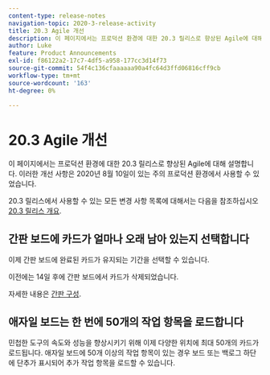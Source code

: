 ```yaml
---
content-type: release-notes
navigation-topic: 2020-3-release-activity
title: 20.3 Agile 개선
description: 이 페이지에서는 프로덕션 환경에 대한 20.3 릴리스로 향상된 Agile에 대해 설명합니다. 이러한 개선 사항은 2020년 8월 10일이 있는 주의 프로덕션 환경에서 사용할 수 있었습니다.
author: Luke
feature: Product Announcements
exl-id: f86122a2-17c7-4df5-a958-177cc3d14f73
source-git-commit: 54f4c136cfaaaaaa90a4fc64d3ffd06816cff9cb
workflow-type: tm+mt
source-wordcount: '163'
ht-degree: 0%

---
```


# 20.3 Agile 개선

이 페이지에서는 프로덕션 환경에 대한 20.3 릴리스로 향상된 Agile에 대해 설명합니다. 이러한 개선 사항은 2020년 8월 10일이 있는 주의 프로덕션 환경에서 사용할 수 있었습니다.

20.3 릴리스에서 사용할 수 있는 모든 변경 사항 목록에 대해서는 다음을 참조하십시오 [20.3 릴리스 개요](../../../product-announcements/product-releases/20.3-release-activity/20.3-release-overview.md).

## 간판 보드에 카드가 얼마나 오래 남아 있는지 선택합니다

이제 간판 보드에 완료된 카드가 유지되는 기간을 선택할 수 있습니다.

이전에는 14일 후에 간판 보드에서 카드가 삭제되었습니다.

자세한 내용은 [간판 구성](../../../agile/get-started-with-agile-in-workfront/configure-kanban.md).

## 애자일 보드는 한 번에 50개의 작업 항목을 로드합니다

민첩한 도구의 속도와 성능을 향상시키기 위해 이제 다양한 위치에 최대 50개의 카드가 로드됩니다. 애자일 보드에 50개 이상의 작업 항목이 있는 경우 보드 또는 백로그 하단에 단추가 표시되어 추가 작업 항목을 로드할 수 있습니다.
